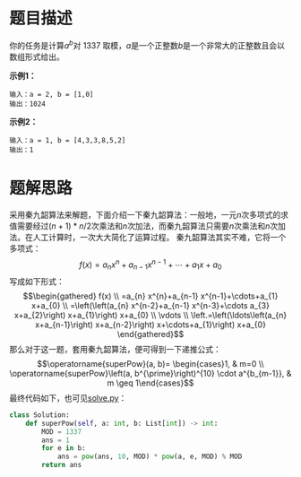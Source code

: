 # 题目描述
你的任务是计算$a^{b}$对 $1337$ 取模，$a$是一个正整数$b$是一个非常大的正整数且会以数组形式给出。

**示例1：**
```
输入：a = 2, b = [1,0]
输出：1024
```
**示例2：**
```
输入：a = 1, b = [4,3,3,8,5,2]
输出：1
```
# 题解思路
采用秦九韶算法来解题，下面介绍一下秦九韶算法：一般地，一元$n$次多项式的求值需要经过$(n+1)*n/2$次乘法和$n$次加法，而秦九韶算法只需要$n$次乘法和$n$次加法。在人工计算时，一次大大简化了运算过程。
秦九韶算法其实不难，它将一个多项式：
$$
f(x)=a_{n} x^{n}+a_{n-1} x^{n-1}+\cdots+a_{1} x+a_{0}
$$
写成如下形式：
$$\begin{gathered}
f(x) \\
=a_{n} x^{n}+a_{n-1} x^{n-1}+\cdots+a_{1} x+a_{0} \\
=\left(\left(a_{n} x^{n-2}+a_{n-1} x^{n-3}+\cdots a_{3} x+a_{2}\right) x+a_{1}\right) x+a_{0} \\
\vdots \\
\left.=\left(\ldots\left(a_{n} x+a_{n-1}\right) x+a_{n-2}\right) x+\cdots+a_{1}\right) x+a_{0}
\end{gathered}$$
那么对于这一题，套用秦九韶算法，便可得到一下递推公式：
$$\operatorname{superPow}(a, b)= \begin{cases}1, & m=0 \\ \operatorname{superPow}\left(a, b^{\prime}\right)^{10} \cdot a^{b_{m-1}}, & m \geq 1\end{cases}$$
最终代码如下，也可见[solve.py](./solve.py)：
```python
class Solution:
    def superPow(self, a: int, b: List[int]) -> int:
        MOD = 1337
        ans = 1
        for e in b:
            ans = pow(ans, 10, MOD) * pow(a, e, MOD) % MOD
        return ans
```
